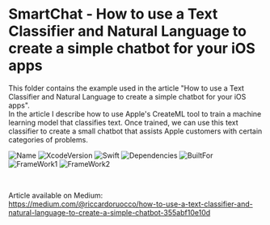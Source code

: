 # SmartChat - How to use a Text Classifier and Natural Language to create a simple chatbot for your iOS apps

This folder contains the example used in the article "How to use a Text Classifier and Natural Language to create a simple chatbot for your iOS apps".
<br />
In the article I describe how to use Apple's CreateML tool to train a machine learning model that classifies text. Once trained, we can use this text classifier to create a small chatbot that assists Apple customers with certain categories of problems. <br />


![Name](https://badgen.net/badge/RiccardoFrancescoRuocco/WorkingTogetherIsEasy/green?icon=github)
![XcodeVersion](https://badgen.net/badge/XcodeVersion/13.0/green/?icon=apple)
![Swift](https://badgen.net/badge/SwiftVersion/5.5/red/?icon=apple)
![Dependencies](https://badgen.net/badge/dependencies/none/green?)
![BuiltFor](https://badgen.net/badge/BuiltFor/iOS15.0/green?)
![FrameWork1](https://badgen.net/badge/FrameworkUsed/SwiftUI/red/?icon=apple)
![FrameWork2](https://badgen.net/badge/FrameworkUsed/UIKit/red/?icon=apple)

<br />

Article available on Medium: <br />
https://medium.com/@riccardoruocco/how-to-use-a-text-classifier-and-natural-language-to-create-a-simple-chatbot-355abf10e10d
